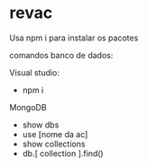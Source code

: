 # revac

Usa npm i para instalar os pacotes 

comandos banco de dados:

Visual studio:
- npm i 

MongoDB
- show dbs
- use [nome da ac]
- show collections
- db.[ collection ].find()
